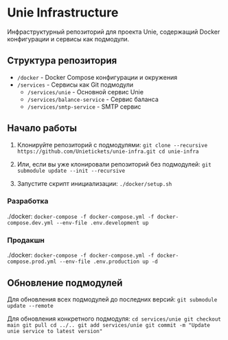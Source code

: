 # Unie Infrastructure

Инфраструктурный репозиторий для проекта Unie, содержащий Docker конфигурации и сервисы как подмодули.

## Структура репозитория

- `/docker` - Docker Compose конфигурации и окружения
- `/services` - Сервисы как Git подмодули
  - `/services/unie` - Основной сервис Unie
  - `/services/balance-service` - Сервис баланса
  - `/services/smtp-service` - SMTP сервис

## Начало работы

1. Клонируйте репозиторий с подмодулями:
`git clone --recursive https://github.com/Unietickets/unie-infra.git cd unie-infra`

2. Или, если вы уже клонировали репозиторий без подмодулей:
`git submodule update --init --recursive`

3. Запустите скрипт инициализации:
`./docker/setup.sh`

### Разработка
./docker:
`docker-compose -f docker-compose.yml -f docker-compose.dev.yml --env-file .env.development up`

### Продакшн
./docker:
`docker-compose -f docker-compose.yml -f docker-compose.prod.yml --env-file .env.production up -d`


## Обновление подмодулей

Для обновления всех подмодулей до последних версий:
`git submodule update --remote`

Для обновления конкретного подмодуля:
`cd services/unie git checkout main git pull cd ../.. git add services/unie git commit -m "Update unie service to latest version"`